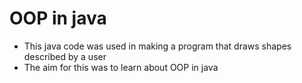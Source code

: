 # OOP in java
- This java code was used in making a program that draws shapes described by a user 
- The aim for this was to learn about OOP in java

